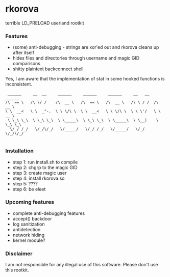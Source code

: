 # rkorova

terrible LD_PRELOAD userland rootkit 

### Features
* (some) anti-debugging - strings are xor'ed out and rkorova cleans up after itself
* hides files and directories through username and magic GID comparisons 
* shitty plaintext backconnect shell 

Yes, I am aware that the implementation of stat in some hooked functions is inconsistent. 

```
 ______     __  __     ______     ______     ______     __   __   ______    
/\  == \   /\ \/ /    /\  __ \   /\  == \   /\  __ \   /\ \ / /  /\  __ \   
\ \  __<   \ \  _"-.  \ \ \/\ \  \ \  __<   \ \ \/\ \  \ \ \'/   \ \  __ \  
 \ \_\ \_\  \ \_\ \_\  \ \_____\  \ \_\ \_\  \ \_____\  \ \__|    \ \_\ \_\ 
  \/_/ /_/   \/_/\/_/   \/_____/   \/_/ /_/   \/_____/   \/_/      \/_/\/_/ 
                                                                          
```
### Installation
* step 1: run install.sh to compile 
* step 2: chgrp to the magic GID 
* step 3: create magic user 
* step 4: install rkorova.so 
* step 5: ????
* step 6: be eleet 

### Upcoming features
* complete anti-debugging features 
* accept() backdoor 
* log sanitization
* antidetection 
* network hiding 
* kernel module?

### Disclaimer 
I am not responsible for any illegal use of this software. Please don't use this rootkit. 

